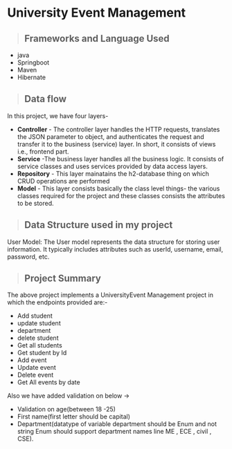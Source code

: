 # University Event Management #

>## Frameworks and Language Used
* java
* Springboot
* Maven
* Hibernate

>## Data flow
In this project, we have four layers-
* **Controller** - The controller layer handles the HTTP requests, translates the JSON parameter to object, and authenticates the request and transfer it to the business (service) layer. In short, it consists of views i.e., frontend part.
* **Service** -The business layer handles all the business logic. It consists of service classes and uses services provided by data access layers.
* **Repository** - This layer mainatains the h2-database thing on which CRUD operations are performed
* **Model** - This layer consists basically the class level things- the various classes required for the project and these classes consists the attributes to be stored.

>## Data Structure used in my project
User Model: The User model represents the data structure for storing user information. It typically includes attributes such as userId, username, email, password, etc.

>## Project Summary

The above project implements a UniversityEvent Management project in which the endpoints provided are:-

* Add student
* update student
* department
* delete student
* Get all students
* Get student by Id
* Add event
* Update event
* Delete event
* Get All events by date

Also we have added validation on below ->
* Validation on age(between 18 -25)
* First name(first letter should be capital)
*  Department(datatype of variable department should be Enum and not string Enum should support department names line ME , ECE , civil , CSE). 
